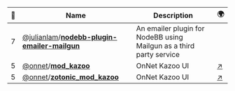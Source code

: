 |:star2: | Name | Description | 🌍|
|---|---|---|---|
|7|[@julianlam](https://github.com/julianlam)/[**nodebb-plugin-emailer-mailgun**](https://github.com/julianlam/nodebb-plugin-emailer-mailgun)|An emailer plugin for NodeBB using Mailgun as a third party service||
|5|[@onnet](https://github.com/onnet)/[**mod_kazoo**](https://github.com/onnet/mod_kazoo)|OnNet Kazoo UI|[:arrow_upper_right:](https://okui.info)|
|5|[@onnet](https://github.com/onnet)/[**zotonic_mod_kazoo**](https://github.com/onnet/zotonic_mod_kazoo)|OnNet Kazoo UI|[:arrow_upper_right:](https://okui.info)|

